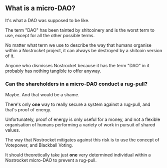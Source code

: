 ## What is a micro-DAO?

It's what a DAO was supposed to be like.

The term "DAO" has been tainted by shitcoinery and is the worst term to use, except for all the other possible terms.

No matter what term we use to describe the way that humans organise within a Nostrocket project, it can always be destroyed by a shitcoin version of it. 

Anyone who dismisses Nostrocket because it has the term "DAO" in it probably has nothing tangible to offer anyway.

### Can the shareholders in a micro-DAO conduct a rug-pull?

Maybe. And that would be a shame.

There's only **one** way to really secure a system against a rug-pull, and that's proof of energy.

Unfortunately, proof of energy is only useful for a money, and not a flexible organisation of humans performing a variety of work in pursuit of shared values.

The way that Nostrocket mitigates against this risk is to use the concept of Votepower, and Blackball Voting.

It should theoretically take just **one** very determined individual within a Nostrocket micro-DAO to prevent a rug-pull.